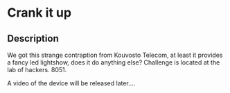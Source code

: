 # Crank it up

## Description

We got this strange contraption from Kouvosto Telecom, at least it provides a fancy led lightshow, does it do anything else? Challenge is located at the lab of hackers. 8051.

A video of the device will be released later....